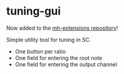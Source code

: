 # tuning-gui
Now added to the [mh-extensions repository](https://github.com/mattiashallsten/mh-extensions)!

Simple utility tool for tuning in SC.

- One button per ratio
- One field for entering the root note
- One field for entering the output channel
